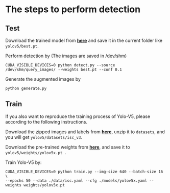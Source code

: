 # The steps to perform detection

## Test

Download the trained model from [**here**](https://drive.google.com/file/d/1Y-yVSnTfpVB2P1RCfTRAiHA67CTF_ZX9/view?usp=sharing) and save it in the current folder like ```yolov5/best.pt```.

Perform detection by (The images are saved in /dev/shm)
```
CUDA_VISIBLE_DEVICES=0 python detect.py --source /dev/shm/query_images/ --weights best.pt --conf 0.1 
```

Generate the augmented images by
```
python generate.py
```


## Train
If you also want to reproduce the training process of Yolo-V5, please according to the following instructions.

Download the zipped images and labels from [**here**](), unzip it to ```datasets```, and you will get ```yolov5/datasets/isc_v3```.

Download the pre-trained weights from [**here**](https://drive.google.com/file/d/1oZv51z2i8pDlhHqSiGh1vKn1BaL0x9Tb/view?usp=sharing), and save it to ```yolov5/weights/yolov5x.pt ```.

Train Yolo-V5 by:
```
CUDA_VISIBLE_DEVICES=0 python train.py --img-size 640 --batch-size 16 \
--epochs 50 --data ./data/isc.yaml --cfg ./models/yolov5x.yaml --weights weights/yolov5x.pt

```
